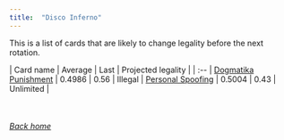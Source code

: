 ```yaml
---
title:  "Disco Inferno"
---
```


This is a list of cards that are likely to change legality before the next rotation.

| Card name | Average | Last | Projected legality |
| :-- |
[Dogmatika Punishment](https://db.ygoprodeck.com/card/?search=Dogmatika%20Punishment) | 0.4986 | 0.56 | Illegal |
[Personal Spoofing](https://db.ygoprodeck.com/card/?search=Personal%20Spoofing) | 0.5004 | 0.43 | Unlimited |

<br>

###### [Back home](index)